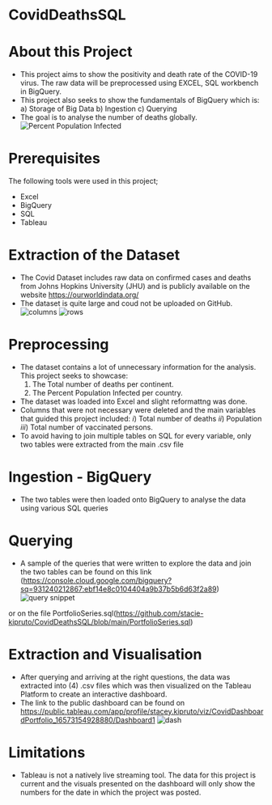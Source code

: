 # CovidDeathsSQL 

# About this Project
- This project aims to show the positivity and death rate of the COVID-19 virus. The raw data will be preprocessed using EXCEL, SQL workbench in BigQuery.
- This project also seeks to show the fundamentals of BigQuery which is:
a) Storage of Big Data
b) Ingestion
c) Querying
- The goal is to analyse the number of deaths globally.
![Percent Population Infected](https://user-images.githubusercontent.com/66944986/178153233-12fbb6be-3340-4f29-a20b-e932486f1e57.png)

# Prerequisites
The following tools were used in this project;
- Excel
- BigQuery
- SQL 
- Tableau

# Extraction of the Dataset
- The Covid Dataset includes raw data on confirmed cases and deaths from Johns Hopkins University (JHU) and is publicly available on the website https://ourworldindata.org/
- The dataset is quite large and coud not be uploaded on GitHub.
![columns](https://user-images.githubusercontent.com/66944986/178154444-45ce0131-66d0-4bbd-9b25-5b2b4528d1c9.png)
![rows](https://user-images.githubusercontent.com/66944986/178154455-2f41f6e4-37ba-4656-9fee-8604eb365fcf.png)

# Preprocessing
- The dataset contains a lot of unnecessary information for the analysis. This project seeks to showcase:
  1. The Total number of deaths per continent.
  2. The Percent Population Infected per country.
- The dataset was loaded into Excel and slight reformattng was done.
- Columns that were not necessary were deleted and the main variables that guided this project included:
_i_) Total number of deaths
_ii_) Population
_iii_) Total number of vaccinated persons.
- To avoid having to join multiple tables on SQL for every variable, only two tables were extracted from the main .csv file

# Ingestion - BigQuery
- The two tables were then loaded onto BigQuery to analyse the data using various SQL queries

# Querying
- A sample of the queries that were written to explore the data and join the two tables can be found on this link (https://console.cloud.google.com/bigquery?sq=931240212867:ebf14e8c0104404a9b37b5b6d63f2a89) 
![query snippet](https://user-images.githubusercontent.com/66944986/178155876-0afc5f55-bd2c-4db1-89d6-ead94a0cdda8.png)

or on the file PortfolioSeries.sql(https://github.com/stacie-kipruto/CovidDeathsSQL/blob/main/PortfolioSeries.sql)

# Extraction and Visualisation
- After querying and arriving at the right questions, the data was extracted into (4) .csv files which was then visualized on the Tableau Platform to create an interactive dashboard.
- The link to the public dashboard can be found on https://public.tableau.com/app/profile/stacey.kipruto/viz/CovidDashboardPortfolio_16573154928880/Dashboard1
![dash](https://user-images.githubusercontent.com/66944986/178155947-947c5951-49d3-4c15-8452-2e2cbe9093e4.png)


# Limitations
- Tableau is not a natively live streaming tool. The data for this project is current and the visuals presented on the dashboard will only show the numbers for the date in which the project was posted.
